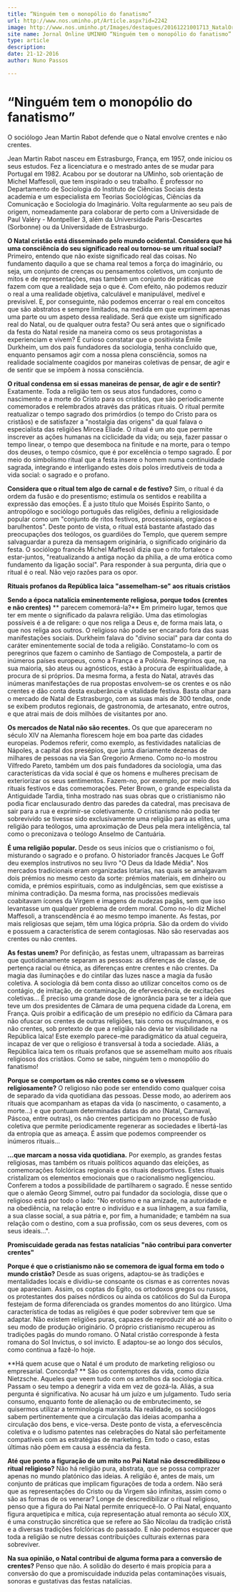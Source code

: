```yaml
---
title: “Ninguém tem o monopólio do fanatismo”
url: http://www.nos.uminho.pt/Article.aspx?id=2242
image: http://www.nos.uminho.pt/Images/destaques/20161221001713_NatalOrtodoxoProcisodeNatalemTbilissi.jpg
site name: Jornal Online UMINHO “Ninguém tem o monopólio do fanatismo”
type: article
description: 
date: 21-12-2016
author: Nuno Passos

---
```

# “Ninguém tem o monopólio do fanatismo”


  

O sociólogo Jean Martin Rabot defende que o Natal envolve crentes e não crentes.

Jean Martin Rabot nasceu em Estrasburgo, França, em 1957, onde iniciou os seus estudos. Fez a licenciatura e o mestrado antes de se mudar para Portugal em 1982. Acabou por se doutorar na UMinho, sob orientação de Michel Maffesoli, que tem inspirado o seu trabalho. É professor no Departamento de Sociologia do Instituto de Ciências Sociais desta academia e um especialista em Teorias Sociológicas, Ciências da Comunicação e Sociologia do Imaginário. Volta regularmente ao seu país de origem, nomeadamente para colaborar de perto com a Universidade de Paul Valéry - Montpellier 3, além da Universidade Paris-Descartes (Sorbonne) ou da Universidade de Estrasburgo.
 

**O Natal cristão está disseminado pelo mundo ocidental. Considera que há uma consciência do seu significado real ou tornou-se um ritual social?** 
Primeiro, entendo que não existe significado real das coisas. No fundamento daquilo a que se chama real temos a força do imaginário, ou seja, um conjunto de crenças ou pensamentos coletivos, um conjunto de mitos e de representações, mas também um conjunto de práticas que fazem com que a realidade seja o que é. Com efeito, não podemos reduzir o real a uma realidade objetiva, calculável e manipulável, medível e previsível. E, por conseguinte, não podemos encerrar o real em conceitos que são abstratos e sempre limitados, na medida em que exprimem apenas uma parte ou um aspeto dessa realidade. Será que existe um significado real do Natal, ou de qualquer outra festa? Ou será antes que o significado da festa do Natal reside na maneira como os seus protagonistas a experienciam e vivem? É curioso constatar que o positivista Émile Durkheim, um dos pais fundadores da sociologia, tenha concluído que, enquanto pensamos agir com a nossa plena consciência, somos na realidade socialmente coagidos por maneiras coletivas de pensar, de agir e de sentir que se impõem à nossa consciência.

**O ritual condensa em si essas maneiras de pensar, de agir e de sentir?** 
Exatamente. Toda a religião tem os seus atos fundadores, como o nascimento e a morte do Cristo para os cristãos, que são periodicamente comemorados e relembrados através das práticas rituais. O ritual permite reatualizar o tempo sagrado dos primórdios (o tempo do Cristo para os cristãos) e de satisfazer a "nostalgia das origens" da qual falava o especialista das religiões Mircea Eliade. O ritual é um ato que permite inscrever as ações humanas na ciclicidade da vida; ou seja, fazer passar o tempo linear, o tempo que desemboca na finitude e na morte, para o tempo dos deuses, o tempo cósmico, que é por excelência o tempo sagrado. É por meio do simbolismo ritual que a festa insere o homem numa continuidade sagrada, integrando e interligando estes dois polos irredutíveis de toda a vida social: o sagrado e o profano.

**Considera que o ritual tem algo de carnal e de festivo?** 
Sim, o ritual é da ordem da fusão e do presentismo; estimula os sentidos e reabilita a expressão das emoções. É a justo título que Moisés Espírito Santo, o antropólogo e sociólogo português das religiões, definiu a religiosidade popular como um "conjunto de ritos festivos, processionais, orgíacos e barulhentos". Deste ponto de vista, o ritual está bastante afastado das preocupações dos teólogos, os guardiões do Templo, que querem sempre salvaguardar a pureza da mensagem originária, o significado originário da festa. O sociólogo francês Michel Maffesoli dizia que o rito fortalece o estar-juntos, "reatualizando a antiga noção da philia, a de uma erótica como fundamento da ligação social". Para responder à sua pergunta, diria que o ritual é o real. Não vejo razões para os opor.

**Rituais profanos da República laica "assemelham-se" aos rituais cristãos** 

**Sendo a época natalícia eminentemente religiosa, porque todos (crentes e não crentes)** ** parecem comemorá-la?** 
Em primeiro lugar, temos que ter em mente o significado da palavra religião. Uma das etimologias possíveis é a de religare: o que nos religa a Deus e, de forma mais lata, o que nos religa aos outros. O religioso não pode ser encarado fora das suas manifestações sociais. Durkheim falava do "divino social" para dar conta do caráter eminentemente social de toda a religião. Constatamo-lo com os peregrinos que fazem o caminho de Santiago de Compostela, a partir de inúmeros países europeus, como a França e a Polónia. Peregrinos que, na sua maioria, são ateus ou agnósticos, estão à procura de espiritualidade, à procura de si próprios. Da mesma forma, a festa do Natal, através das inúmeras manifestações de rua propostas envolvem-se os crentes e os não crentes e dão conta desta exuberância e vitalidade festiva. Basta olhar para o mercado de Natal de Estrasburgo, com as suas mais de 300 tendas, onde se exibem produtos regionais, de gastronomia, de artesanato, entre outros, e que atrai mais de dois milhões de visitantes por ano.

**Os mercados de Natal não são recentes.** 
Os que que apareceram no século XIV na Alemanha florescem hoje em boa parte das cidades europeias. Podemos referir, como exemplo, as festividades natalícias de Nápoles, a capital dos presépios, que junta diariamente dezenas de milhares de pessoas na via San Gregorio Armeno. Como no-lo mostrou Vilfredo Pareto, também um dos pais fundadores da sociologia, uma das características da vida social é que os homens e mulheres precisam de exteriorizar os seus sentimentos. Fazem-no, por exemplo, por meio dos rituais festivos e das comemorações. Peter Brown, o grande especialista da Antiguidade Tardia, tinha mostrado nas suas obras que o cristianismo não podia ficar enclausurado dentro das paredes da catedral, mas precisava de sair para a rua e exprimir-se coletivamente. O cristianismo não podia ter sobrevivido se tivesse sido exclusivamente uma religião para as elites, uma religião para teólogos, uma aproximação de Deus pela mera inteligência, tal como o preconizava o teólogo Anselmo de Cantuária.

**É uma religião popular.** 
Desde os seus inícios que o cristianismo o foi, misturando o sagrado e o profano. O historiador francês Jacques Le Goff deu exemplos instrutivos no seu livro "O Deus da Idade Média". Nos mercados tradicionais eram organizadas lotarias, nas quais se amalgavam dois prémios no mesmo cesto da sorte: prémios materiais, em dinheiro ou comida, e prémios espirituais, como as indulgências, sem que existisse a mínima contradição. Da mesma forma, nas procissões medievais coabitavam ícones da Virgem e imagens de nudezas pagãs, sem que isso levantasse um qualquer problema de ordem moral. Como no-lo diz Michel Maffesoli, a transcendência é ao mesmo tempo imanente. As festas, por mais religiosas que sejam, têm uma lógica própria. São da ordem do vivido e possuem a característica de serem contagiosas. Não são reservadas aos crentes ou não crentes.

**As festas unem?** 
Por definição, as festas unem, ultrapassam as barreiras que quotidianamente separam as pessoas: as diferenças de classe, de pertença racial ou étnica, as diferenças entre crentes e não crentes. Da magia das iluminações e do cintilar das luzes nasce a magia da fusão coletiva. A sociologia dá bem conta disso ao utilizar conceitos como os de contágio, de imitação, de contaminação, de efervescência, de excitações coletivas... É preciso uma grande dose de ignorância para se ter a ideia que teve um dos presidentes de Câmara de uma pequena cidade da Lorena, em França. Quis proibir a edificação de um presépio no edifício da Câmara para não ofuscar os crentes de outras religiões, tais como os muçulmanos, e os não crentes, sob pretexto de que a religião não devia ter visibilidade na República laica! Este exemplo parece-me paradigmático da atual cegueira, incapaz de ver que o religioso é transversal à toda a sociedade. Aliás, a República laica tem os rituais profanos que se assemelham muito aos rituais religiosos dos cristãos. Como se sabe, ninguém tem o monopólio do fanatismo!

**Porque se comportam os não crentes como se o vivessem religiosamente?** 
O religioso não pode ser entendido como qualquer coisa de separado da vida quotidiana das pessoas. Desse modo, ao aderirem aos rituais que acompanham as etapas da vida (o nascimento, o casamento, a morte...) e que pontuam determinadas datas do ano (Natal, Carnaval, Páscoa, entre outras), os não crentes participam no processo de fusão coletiva que permite periodicamente regenerar as sociedades e libertá-las da entropia que as ameaça. É assim que podemos compreender os inúmeros rituais...

**...que marcam a nossa vida quotidiana.** 
Por exemplo, as grandes festas religiosas, mas também os rituais políticos aquando das eleições, as comemorações folclóricas regionais e os rituais desportivos. Estes rituais cristalizam os elementos emocionais que o racionalismo negligenciou. Conferem a todos a possibilidade de partilharem o sagrado. É nesse sentido que o alemão Georg Simmel, outro pai fundador da sociologia, disse que o religioso está por todo o lado: "No erotismo e na amizade, na autoridade e na obediência, na relação entre o indivíduo e a sua linhagem, a sua família, a sua classe social, a sua pátria e, por fim, a humanidade; e também na sua relação com o destino, com a sua profissão, com os seus deveres, com os seus ideais...".
 

**Promiscuidade gerada nas festas natalícias "não contribui para converter crentes"** 

**Porque é que o cristianismo não se comemora de igual forma em todo o mundo cristão?** 
Desde as suas origens, adaptou-se às tradições e mentalidades locais e dividiu-se consoante os cismas e as correntes novas que apareciam. Assim, os coptas do Egito, os ortodoxos gregos ou russos, os protestantes dos países nórdicos ou ainda os católicos do Sul da Europa festejam de forma diferenciada os grandes momentos do ano litúrgico. Uma característica de todas as religiões é que poder sobreviver tem que se adaptar. Não existem religiões puras, capazes de reproduzir até ao infinito o seu modo de produção originário. O próprio cristianismo recuperou as tradições pagãs do mundo romano. O Natal cristão corresponde à festa romana do Sol Invictus, o sol invicto. E adaptou-se ao longo dos séculos, como continua a fazê-lo hoje.

**Há quem acuse que o Natal é um produto de marketing religioso ou empresarial. Concorda? ** 
São os contemptores da vida, como dizia Nietzsche. Aqueles que veem tudo com os antolhos da sociologia crítica. Passam o seu tempo a denegrir a vida em vez de gozá-la. Aliás, a sua pergunta é significativa. No acusar há um juízo e um julgamento. Tudo seria consumo, enquanto fonte de alienação ou de embrutecimento, se quisermos utilizar a terminologia marxista. Na realidade, os sociólogos sabem pertinentemente que a circulação das ideias acompanha a circulação dos bens, e vice-versa. Deste ponto de vista, a efervescência coletiva e o ludismo patentes nas celebrações do Natal são perfeitamente compatíveis com as estratégias de marketing. Em todo o caso, estas últimas não põem em causa a essência da festa.

**Até que ponto a figuração de um mito no Pai Natal não descredibilizou o ritual religioso?** 
Não há religião pura, abstrata, que se possa comprazer apenas no mundo platónico das ideias. A religião é, antes de mais, um conjunto de práticas que implicam figurações de toda a ordem. Não será que as representações do Cristo ou da Virgem são infinitas, assim como o são as formas de os venerar? Longe de descredibilizar o ritual religioso, penso que a figura do Pai Natal permite enriquecê-lo. O Pai Natal, enquanto figura arquetípica e mítica, cuja representação atual remonta ao século XIX, é uma construção sincrética que se refere ao São Nicolau da tradição cristã e a diversas tradições folclóricas do passado. E não podemos esquecer que toda a religião se nutre dessas contribuições culturais externas para sobreviver.

**Na sua opinião, o Natal contribui de alguma forma para a conversão de crentes?** 
Penso que não. A solidão do deserto é mais propícia para a conversão do que a promiscuidade induzida pelas contaminações visuais, sonoras e gustativas das festas natalícias.

